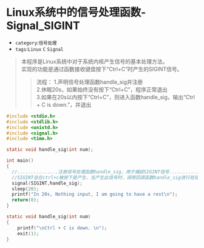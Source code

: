 # Linux系统中的信号处理函数-Signal_SIGINT
* `category`:`信号处理`
* `tags`:`Linux` `C` `Signal`

>本程序是Linux系统中对于系统内核产生信号的基本处理方法。<br>
实现的功能是通过函数接收键盘按下“Ctrl+C”时产生的SIGINT信号。<br>
>>流程：
1.声明信号处理函数handle_sig并注册<br>
2.休眠20s，如果始终没有按下“Ctrl+C”，程序正常退出<br>
3.如果在20s以内按下“Ctrl+C”，则进入函数handle_sig，输出“Ctrl + C is down.”，并退出<br>

```C
#include <stdio.h>
#include <stdlib.h>
#include <unistd.h>
#include <signal.h>
#include <time.h>

static void handle_sig(int num);

int main()
{
  //...............注册信号处理函数handle_sig，用于捕捉SIGINT信号......................//
  //SIGINT会在ctrl+c被按下是产生，当产生此信号时，调用回调函数handle_sig进行处理，使程序正常退出。
  signal(SIGINT,handle_sig);
  sleep(20);
  printf("In 20s, Nothing input, I am going to have a rest\n");
  return(0);
}

static void handle_sig(int num)
{
	printf("\nCtrl + C is down. \n");
	exit(1);
}
```
